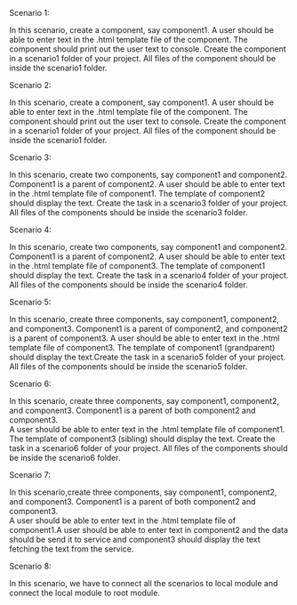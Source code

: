 Scenario 1:
		
 In this scenario, create a component, say component1. A user should be able to enter text in the .html template file of the component. 
The component should print out the user text to console. Create the component in a scenario1 folder of your project. All files of the
 component should be inside the scenario1 folder. 

Scenario 2:

In this scenario, create a component, say component1. A user should be able to enter text in the .html template file of the component. 
The component should print out the user text to console. Create the component in a scenario1 folder of your project. All files of the 
component should be inside the scenario1 folder. 

Scenario 3:

In  this scenario, create two components, say component1 and component2.  Component1 is a parent of component2.  A user should be able 
to enter text in the .html template file of component1. The template of component2 should display the text. Create the task in a scenario3 
folder of your project. All files of the components should be inside the scenario3 folder. 

Scenario 4:

In this scenario, create two components, say component1 and component2.  Component1 is a parent of component2.  A user should be able to 
enter text in the .html template file of component3. The template of component1 should display the text. Create the task in a scenario4 
folder of your project. All files of the components should be inside the scenario4 folder.

Scenario 5:

In this scenario, create three components, say component1, component2, and component3.  Component1 is a parent of component2, and component2
is a parent of component3. A user should be able to enter text in the .html template file of component3. The template of component1 
(grandparent) should display the text.Create the task in a scenario5 folder of your project. All files of the components should be inside the scenario5 folder.

Scenario 6:

In this scenario, create three components, say component1, component2, and component3.  Component1 is a parent of both component2 and component3.  
A user should be able to enter text in the .html template file of component1. The template of component3 (sibling) should display the text. 
Create the task in a scenario6 folder of your project. All files of the components should be inside the scenario6 folder.

Scenario 7:

In this scenario,create three components, say component1, component2, and component3. Component1 is a parent of both component2 and component3.  
A user should be able to enter text in the .html template file of component1.A user should be able to enter text in component2 and the data should 
be send it to service and component3 should display the text fetching the text from the service.

Scenario 8:

In this scenario, we have to connect all the scenarios to local module and connect the local module to root module.